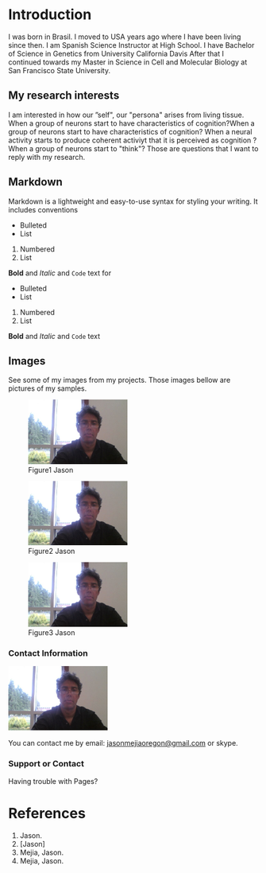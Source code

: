 # Introduction

I was born in Brasil.
I moved to USA years ago where I have been living since then.
I am Spanish Science Instructor at High School. 
I have Bachelor of Science in Genetics from University California Davis
After that I continued towards my Master in Science in Cell and Molecular Biology at San Francisco State 
University.

## My research interests

I am interested in how our ”self", our "persona" arises from living tissue. 
When a group of neurons start to have characteristics of cognition?When a group of neurons start to have characteristics of cognition?
When a neural activity starts to produce coherent activiyt that it is perceived as cognition ?
When a group of neurons start to "think"?
Those are questions that I want to reply with my research. 



## Markdown

Markdown is a lightweight and easy-to-use syntax for styling your writing. It includes conventions
- Bulleted
- List

1. Numbered
2. List

**Bold** and _Italic_ and `Code` text
for
- Bulleted
- List

1. Numbered
2. List

**Bold** and _Italic_ and `Code` text


## Images
See some of my images from my projects.
Those images bellow are pictures of my samples.
<figure>
<img src="images-github/jason-github-small.jpg" width="200" />
<figcaption>Figure1 Jason</figcaption> </figure>

<figure>
<img src="images-github/jason-github-small.jpg" width="200" /> 
<figcaption>Figure2 Jason</figcaption> </figure>

<figure>
<img src="images-github/jason-github-small.jpg" width="200" /> 
<figcaption>Figure3 Jason</figcaption> </figure>

### Contact Information

<img src="images-github/jason-github-small.jpg" width="200" />


You can contact me by email: [jasonmejiaoregon@gmail.com](jasonmejiaoregon@gmail.com) or skype.

### Support or Contact

Having trouble with Pages? 
# References


1. Jason.
2. [Jason]
3. Mejia, Jason.
4. Mejia, Jason.
